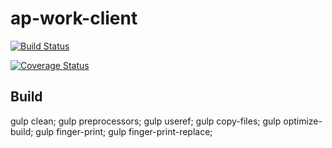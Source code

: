# ap-work-client

[![Build Status](https://travis-ci.org/appirio-tech/gulp-tasks.svg?branch=master)](https://travis-ci.org/appirio-tech/gulp-tasks)

[![Coverage Status](https://coveralls.io/repos/appirio-tech/ap-work-client/badge.svg?branch=dev&t=s1nAzI)](https://coveralls.io/r/appirio-tech/ap-work-client?branch=dev)

## Build
gulp clean; gulp preprocessors; gulp useref; gulp copy-files; gulp optimize-build; gulp finger-print; gulp finger-print-replace;
